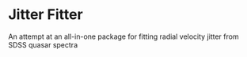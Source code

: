 # Jitter Fitter
An attempt at an all-in-one package for fitting radial velocity jitter from SDSS quasar spectra
